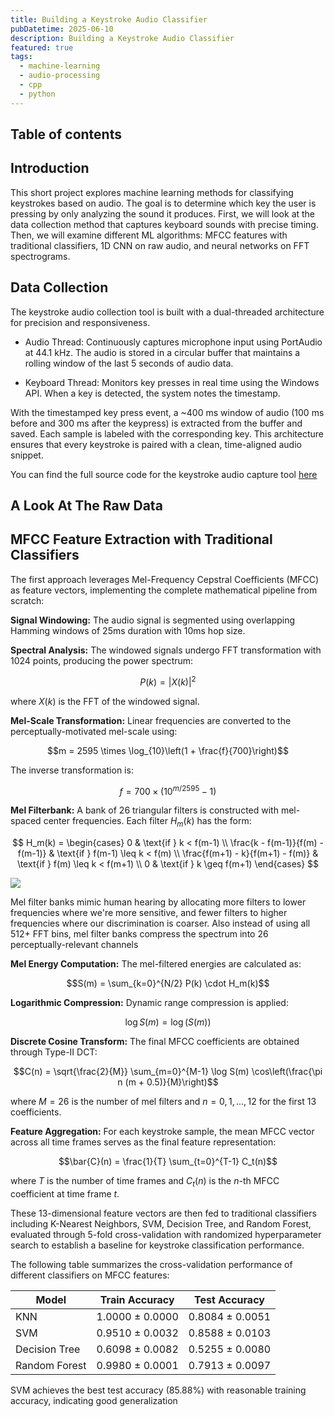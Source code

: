 ```yaml
---
title: Building a Keystroke Audio Classifier
pubDatetime: 2025-06-10
description: Building a Keystroke Audio Classifier
featured: true
tags:
  - machine-learning
  - audio-processing
  - cpp
  - python
---
```


## Table of contents

## Introduction

This short project explores machine learning methods for classifying keystrokes based on audio. The goal is to determine which key the user is pressing by only analyzing the sound it produces. First, we will look at the data collection method that captures keyboard sounds with precise timing. Then, we will examine different ML algorithms: MFCC features with traditional classifiers, 1D CNN on raw audio, and neural networks on FFT spectrograms.

## Data Collection
The keystroke audio collection tool is built with a dual-threaded architecture for precision and responsiveness.

* Audio Thread: Continuously captures microphone input using PortAudio at 44.1 kHz. The audio is stored in a circular buffer that maintains a rolling window of the last 5 seconds of audio data.

* Keyboard Thread: Monitors key presses in real time using the Windows API. When a key is detected, the system notes the timestamp.

With the timestamped key press event, a ~400 ms window of audio (100 ms before and 300 ms after the keypress) is extracted from the buffer and saved. Each sample is labeled with the corresponding key.
This architecture ensures that every keystroke is paired with a clean, time-aligned audio snippet.

You can find the full source code for the keystroke audio capture tool [here](https://github.com/smdaa/keystroke-audio-classifier/tree/main/KeySoundCapture)

## A Look At The Raw Data

## MFCC Feature Extraction with Traditional Classifiers
The first approach leverages Mel-Frequency Cepstral Coefficients (MFCC) as feature vectors, implementing the complete mathematical pipeline from scratch:

**Signal Windowing:** The audio signal is segmented using overlapping Hamming windows of 25ms duration with 10ms hop size.

**Spectral Analysis:** The windowed signals undergo FFT transformation with 1024 points, producing the power spectrum:

$$P(k) = |X(k)|^2$$

where $X(k)$ is the FFT of the windowed signal.

**Mel-Scale Transformation:** Linear frequencies are converted to the perceptually-motivated mel-scale using:

$$m = 2595 \times \log_{10}\left(1 + \frac{f}{700}\right)$$

The inverse transformation is:

$$f = 700 \times \left(10^{m/2595} - 1\right)$$

**Mel Filterbank:** A bank of 26 triangular filters is constructed with mel-spaced center frequencies. Each filter $H_m(k)$ has the form:

$$
H_m(k) = \begin{cases}
0 & \text{if } k < f(m-1) \\
\frac{k - f(m-1)}{f(m) - f(m-1)} & \text{if } f(m-1) \leq k < f(m) \\
\frac{f(m+1) - k}{f(m+1) - f(m)} & \text{if } f(m) \leq k < f(m+1) \\
0 & \text{if } k \geq f(m+1)
\end{cases}
$$

![](/assets/building-a-keystroke-audio-classifier/mel-filterbank.png)

Mel filter banks mimic human hearing by allocating more filters to lower frequencies where we're more sensitive, and fewer filters to higher frequencies where our discrimination is coarser. Also instead of using all 512+ FFT bins, mel filter banks compress the spectrum into 26 perceptually-relevant channels

**Mel Energy Computation:** The mel-filtered energies are calculated as:

$$S(m) = \sum_{k=0}^{N/2} P(k) \cdot H_m(k)$$

**Logarithmic Compression:** Dynamic range compression is applied:

$$\log S(m) = \log(S(m))$$

**Discrete Cosine Transform:** The final MFCC coefficients are obtained through Type-II DCT:

$$C(n) = \sqrt{\frac{2}{M}} \sum_{m=0}^{M-1} \log S(m) \cos\left(\frac{\pi n (m + 0.5)}{M}\right)$$

where $M = 26$ is the number of mel filters and $n = 0, 1, ..., 12$ for the first 13 coefficients.

**Feature Aggregation:** For each keystroke sample, the mean MFCC vector across all time frames serves as the final feature representation:

$$\bar{C}(n) = \frac{1}{T} \sum_{t=0}^{T-1} C_t(n)$$

where $T$ is the number of time frames and $C_t(n)$ is the $n$-th MFCC coefficient at time frame $t$.

These 13-dimensional feature vectors are then fed to traditional classifiers including K-Nearest Neighbors, SVM, Decision Tree, and Random Forest, evaluated through 5-fold cross-validation with randomized hyperparameter search to establish a baseline for keystroke classification performance.

The following table summarizes the cross-validation performance of different classifiers on MFCC features:

| Model         | Train Accuracy  | Test Accuracy   |
| ------------- | --------------- | --------------- |
| KNN           | 1.0000 ± 0.0000 | 0.8084 ± 0.0051 |
| SVM           | 0.9510 ± 0.0032 | 0.8588 ± 0.0103 |
| Decision Tree | 0.6098 ± 0.0082 | 0.5255 ± 0.0080 |
| Random Forest | 0.9980 ± 0.0001 | 0.7913 ± 0.0097 |

SVM achieves the best test accuracy (85.88%) with reasonable training accuracy, indicating good generalization